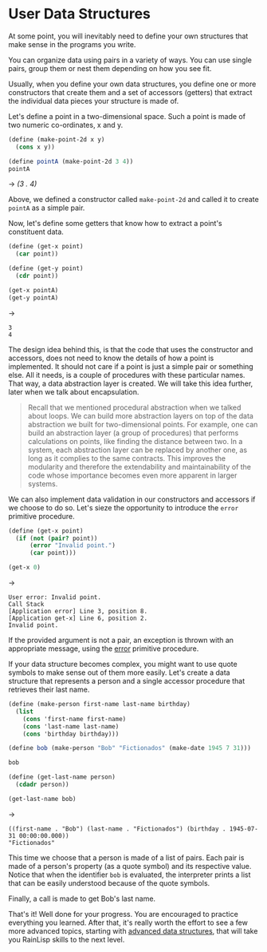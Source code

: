 ﻿# User Data Structures
At some point, you will inevitably need to define your own structures that make sense
in the programs you write.

You can organize data using pairs in a variety of ways. You can use single pairs, group them
or nest them depending on how you see fit.

Usually, when you define your own data structures, you define one or more constructors that
create them and a set of accessors (getters) that extract the individual data pieces your
structure is made of.

Let's define a point in a two-dimensional space. Such a point is made of two numeric co-ordinates,
x and y.

```scheme
(define (make-point-2d x y)
  (cons x y))

(define pointA (make-point-2d 3 4))
pointA
```
-> *(3 . 4)*

Above, we defined a constructor called `make-point-2d` and called it to create `pointA` as a simple
pair.

Now, let's define some getters that know how to extract a point's constituent data.

```scheme
(define (get-x point)
  (car point))

(define (get-y point)
  (cdr point))

(get-x pointA)
(get-y pointA)
```
->
```
3
4
```

The design idea behind this, is that the code that uses the constructor and accessors, does not
need to know the details of how a point is implemented. It should not care if a point is just a
simple pair or something else. All it needs, is a couple of procedures with these particular names.
That way, a data abstraction layer is created. We will take this idea further, later when we talk
about encapsulation.

> Recall that we mentioned procedural abstraction when we talked about loops. We can build more
abstraction layers on top of the data abstraction we built for two-dimensional points. For example, one can
build an abstraction layer (a group of procedures) that performs calculations on points, like finding the
distance between two. In a system, each abstraction layer can be replaced by another one, as long as it complies
to the same contracts. This improves the modularity and therefore the extendability and maintainability of the code
whose importance becomes even more apparent in larger systems.

We can also implement data validation in our constructors and accessors if we choose to do so.
Let's sieze the opportunity to introduce the `error` primitive procedure.

```scheme
(define (get-x point)
  (if (not (pair? point))
      (error "Invalid point.")
      (car point)))

(get-x 0)
```
->
```
User error: Invalid point.
Call Stack
[Application error] Line 3, position 8.
[Application get-x] Line 6, position 2.
Invalid point.
```

If the provided argument is not a pair, an exception is thrown with an appropriate message,
using the [error](../primitives/error.md) primitive procedure.

If your data structure becomes complex, you might want to use quote symbols to make sense out of them
more easily. Let's create a data structure that represents a person and a single accessor procedure that
retrieves their last name.

```scheme
(define (make-person first-name last-name birthday)
  (list
    (cons 'first-name first-name)
    (cons 'last-name last-name)
    (cons 'birthday birthday)))

(define bob (make-person "Bob" "Fictionados" (make-date 1945 7 31)))

bob

(define (get-last-name person)
  (cdadr person))

(get-last-name bob)
```
->
```
((first-name . "Bob") (last-name . "Fictionados") (birthday . 1945-07-31 00:00:00.000))
"Fictionados"
```

This time we choose that a person is made of a list of pairs. Each pair is made of a person's
property (as a quote symbol) and its respective value. Notice that when the identifier `bob` is
evaluated, the interpreter prints a list that can be easily understood because of the quote symbols.

Finally, a call is made to get Bob's last name.

That's it! Well done for your progress. You are encouraged to practice everything you learned.
After that, it's really worth the effort to see a few more advanced topics, starting with [advanced data structures](advanced-data-structures.md),
that will take you RainLisp skills to the next level.